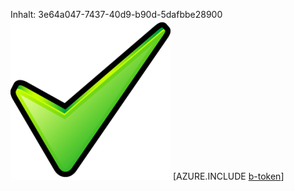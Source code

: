 Inhalt: 3e64a047-7437-40d9-b90d-5dafbbe28900![Bild](c359d3f4-b649-4f51-a45f-e455079a212c.png)
[AZURE.INCLUDE [b-token](386fdcb6-e7a8-44bc-87a0-76c5ca7b4c57.md)]
